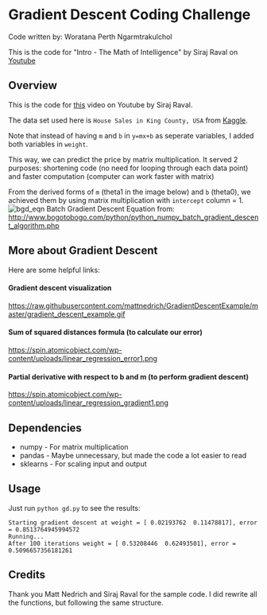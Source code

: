# Gradient Descent Coding Challenge
Code written by: Woratana Perth Ngarmtrakulchol

This is the code for "Intro - The Math of Intelligence" by Siraj Raval on [Youtube](https://youtu.be/xRJCOz3AfYY)

## Overview
This is the code for [this](https://youtu.be/xRJCOz3AfYY) video on Youtube by Siraj Raval.

The data set used here is `House Sales in King County, USA` from [Kaggle](https://www.kaggle.com/harlfoxem/housesalesprediction).

Note that instead of having `m` and `b` in `y=mx+b` as seperate variables, I added both variables in `weight`.

This way, we can predict the price by matrix multiplication. It served 2 purposes: shortening code (no need for looping through each data point) and faster computation (computer can work faster with matrix)

From the derived forms of `m` (theta1 in the image below) and `b` (theta0), we achieved them by using matrix multiplication with `intercept` column = 1.
![bgd_eqn](http://file.designil.com/es8q2+)
Batch Gradient Descent Equation from: http://www.bogotobogo.com/python/python_numpy_batch_gradient_descent_algorithm.php

## More about Gradient Descent
Here are some helpful links:

#### Gradient descent visualization
https://raw.githubusercontent.com/mattnedrich/GradientDescentExample/master/gradient_descent_example.gif

#### Sum of squared distances formula (to calculate our error)
https://spin.atomicobject.com/wp-content/uploads/linear_regression_error1.png

#### Partial derivative with respect to b and m (to perform gradient descent)
https://spin.atomicobject.com/wp-content/uploads/linear_regression_gradient1.png

## Dependencies

* numpy - For matrix multiplication
* pandas - Maybe unnecessary, but made the code a lot easier to read
* sklearns - For scaling input and output

## Usage

Just run ``python gd.py`` to see the results:

   ```
Starting gradient descent at weight = [ 0.02193762  0.11478817], error = 0.8513764945994572
Running...
After 100 iterations weight = [ 0.53208446  0.62493501], error = 0.5096657356181261
   ```

## Credits

Thank you Matt Nedrich and Siraj Raval for the sample code. I did rewrite all the functions, but following the same structure.
